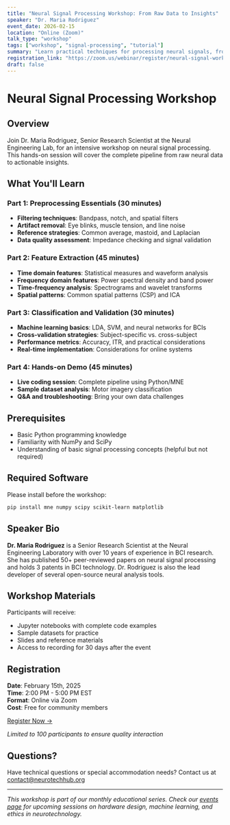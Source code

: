 ```yaml
---
title: "Neural Signal Processing Workshop: From Raw Data to Insights"
speaker: "Dr. Maria Rodriguez"
event_date: 2026-02-15
location: "Online (Zoom)"
talk_type: "workshop"
tags: ["workshop", "signal-processing", "tutorial"]
summary: "Learn practical techniques for processing neural signals, from preprocessing to feature extraction and classification."
registration_link: "https://zoom.us/webinar/register/neural-signal-workshop"
draft: false
---
```


# Neural Signal Processing Workshop

## Overview

Join Dr. Maria Rodriguez, Senior Research Scientist at the Neural Engineering Lab, for an intensive workshop on neural signal processing. This hands-on session will cover the complete pipeline from raw neural data to actionable insights.

## What You'll Learn

### Part 1: Preprocessing Essentials (30 minutes)

- **Filtering techniques**: Bandpass, notch, and spatial filters
- **Artifact removal**: Eye blinks, muscle tension, and line noise
- **Reference strategies**: Common average, mastoid, and Laplacian
- **Data quality assessment**: Impedance checking and signal validation

### Part 2: Feature Extraction (45 minutes)

- **Time domain features**: Statistical measures and waveform analysis
- **Frequency domain features**: Power spectral density and band power
- **Time-frequency analysis**: Spectrograms and wavelet transforms
- **Spatial patterns**: Common spatial patterns (CSP) and ICA

### Part 3: Classification and Validation (30 minutes)

- **Machine learning basics**: LDA, SVM, and neural networks for BCIs
- **Cross-validation strategies**: Subject-specific vs. cross-subject
- **Performance metrics**: Accuracy, ITR, and practical considerations
- **Real-time implementation**: Considerations for online systems

### Part 4: Hands-on Demo (45 minutes)

- **Live coding session**: Complete pipeline using Python/MNE
- **Sample dataset analysis**: Motor imagery classification
- **Q&A and troubleshooting**: Bring your own data challenges

## Prerequisites

- Basic Python programming knowledge
- Familiarity with NumPy and SciPy
- Understanding of basic signal processing concepts (helpful but not required)

## Required Software

Please install before the workshop:

```bash
pip install mne numpy scipy scikit-learn matplotlib
```

## Speaker Bio

**Dr. Maria Rodriguez** is a Senior Research Scientist at the Neural Engineering Laboratory with over 10 years of experience in BCI research. She has published 50+ peer-reviewed papers on neural signal processing and holds 3 patents in BCI technology. Dr. Rodriguez is also the lead developer of several open-source neural analysis tools.

## Workshop Materials

Participants will receive:

- Jupyter notebooks with complete code examples
- Sample datasets for practice
- Slides and reference materials
- Access to recording for 30 days after the event

## Registration

**Date**: February 15th, 2025  
**Time**: 2:00 PM - 5:00 PM EST  
**Format**: Online via Zoom  
**Cost**: Free for community members

[Register Now →](https://zoom.us/webinar/register/neural-signal-workshop)

_Limited to 100 participants to ensure quality interaction_

## Questions?

Have technical questions or special accommodation needs? Contact us at contact@neurotechhub.org

---

_This workshop is part of our monthly educational series. Check our [events page](/talks) for upcoming sessions on hardware design, machine learning, and ethics in neurotechnology._
